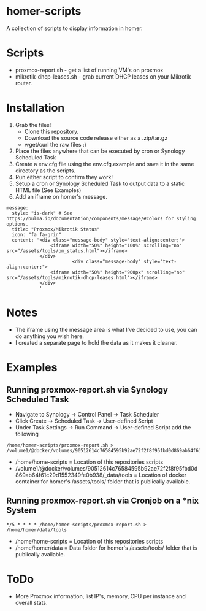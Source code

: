 # homer-scripts
A collection of scripts to display information in homer.
# Scripts
* proxmox-report.sh - get a list of running VM's on proxmox
* mikrotik-dhcp-leases.sh - grab current DHCP leases on your Mikrotik router.

# Installation
1. Grab the files!
    * Clone this repository.
    * Download the source code release either as a .zip/tar.gz
    * wget/curl the raw files :)
2. Place the files anywhere that can be executed by cron or Synology Scheduled Task
3. Create a env.cfg file using the env.cfg.example and save it in the same directory as the scripts.
4. Run either script to confirm they work!
5. Setup a cron or Synology Scheduled Task to output data to a static HTML file (See Examples)
6. Add an iframe on homer's message.
```
message:
  style: "is-dark" # See https://bulma.io/documentation/components/message/#colors for styling options.
  title: "Proxmox/Mikrotik Status"
  icon: "fa fa-grin"
  content: '<div class="message-body" style="text-align:center;">
                <iframe width="50%" height="100%" scrolling="no" src="/assets/tools/pm_status.html"></iframe>
            </div>
                        <div class="message-body" style="text-align:center;">
                <iframe width="50%" height="900px" scrolling="no" src="/assets/tools/mikrotik-dhcp-leases.html"></iframe>
            </div>
            '
```

# Notes
* The iframe using the message area is what I've decided to use, you can do anything you wish here.
* I created a separate page to hold the data as it makes it cleaner.

# Examples
## Running proxmox-report.sh via Synology Scheduled Task
* Navigate to Synology -> Control Panel -> Task Scheduler
* Click Create -> Scheduled Task -> User-defined Script
* Under Task Settings -> Run Command -> User-defined Script add the following
```
/home/homer-scripts/proxmox-report.sh > /volume1/@docker/volumes/90512614c76584595b92ae72f2f8f95fbd0d869ab64f61c29d1552349fe0b938/_data/tools
```
* /home/home-scripts = Location of this repositories scripts
* /volume1/@docker/volumes/90512614c76584595b92ae72f2f8f95fbd0d869ab64f61c29d1552349fe0b938/_data/tools = Location of docker container for homer's /assets/tools/ folder that is publically available.

## Running proxmox-report.sh via Cronjob on a *nix System
```
*/5 * * * * /home/homer-scripts/proxmox-report.sh > /home/homer/data/tools
```
* /home/home-scripts = Location of this repositories scripts
* /home/homer/data = Data folder for homer's /assets/tools/ folder that is publically available.

# ToDo
* More Proxmox information, list IP's, memory, CPU per instance and overall stats.
